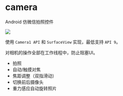 # camera

Android 仿微信拍照控件

![](https://raw.githubusercontent.com/wangchenyan/camera/master/art/screenshot.jpg)

使用 `Camera1 API` 和 `SurfaceView` 实现，最低支持 `API 9`。

对相机的操作全部在工作线程中，防止阻塞UI。

- 拍照
- 自动/触摸对焦
- 焦距调整（双指滑动）
- 切换前后摄像头
- 重力感应自动旋转照片
